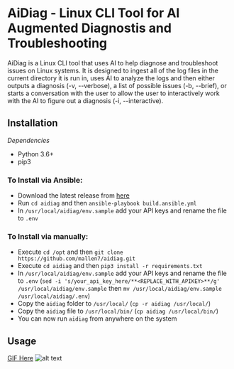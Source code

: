 # AiDiag - Linux CLI Tool for AI Augmented Diagnostis and Troubleshooting

AiDiag is a Linux CLI tool that uses AI to help diagnose and troubleshoot issues on Linux systems. It is designed to ingest all of the log files in the current directory it is run in, uses AI to analyze the logs and then either outputs a diagnosis (-v, --verbose), a list of possible issues (-b, --brief), or starts a conversation with the user to allow the user to interactively work with the AI to figure out a diagnosis (-i, --interactive).

## Installation

*Dependencies*
- Python 3.6+
- pip3

### To Install via Ansible:

- Download the latest release from [here](https://github.com/mallen7/aidiag.git)
- Run `cd aidiag` and then `ansible-playbook build.ansible.yml`
- In `/usr/local/aidiag/env.sample` add your API keys and rename the file to `.env`

### To Install via manually:

- Execute `cd /opt` and then `git clone https://github.com/mallen7/aidiag.git`
- Execute `cd aidiag` and then `pip3 install -r requirements.txt`
- In `/usr/local/aidiag/env.sample` add your API keys and rename the file to `.env` 
    (`sed -i 's/your_api_key_here/**<REPLACE_WITH_APIKEY>**/g' /usr/local/aidiag/env.sample` then `mv /usr/local/aidiag/env.sample /usr/local/aidiag/.env`)
- Copy the `aidiag` folder to `/usr/local/` (`cp -r aidiag /usr/local/`)
- Copy the `aidiag` file to `/usr/local/bin/` (`cp aidiag /usr/local/bin/`)
- You can now run `aidiag` from anywhere on the system

## Usage
[GIF Here](https://user.fm/files/v2-447c83075813b0d956c12d186fc4e2bb/AiDiag%20Walkthrough.gif)
![alt text](https://user.fm/files/v2-447c83075813b0d956c12d186fc4e2bb/AiDiag%20Walkthrough.gif)